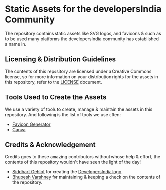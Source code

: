 # Static Assets for the developersIndia Community

The repository contains static assets like SVG logos, and favicons & such as to be
used many platforms the developersIndia community has established a name in.

## Licensing & Distribution Guidelines

The contents of this repository are licensed under a Creative Commons license,
so for more information on your distribution rights for the assets in this
repository, refer to the [LICENSE](./LICENSE) document.

## Tools Used to Create the Assets

We use a variety of tools to create, manage & maintain the assets in this
repository. And following is the list of tools we use often:

- [Favicon Generator](https://realfavicongenerator.net)
- [Canva](https://www.canva.com)

## Credits & Acknowledgement

Credits goes to these amazing contributors without whose help & effort, the
contents of this repository wouldn't have seen the light of the day!

- [Siddhart Gehlot](https://github.com/sidharthgehlot) for creating the
  [DevelopersIndia logo](./logo.svg).
- [Bhupesh Varshney](https://github.com/Bhupesh-V) for maintaining & keeping a
  check on the contents of the repository.
